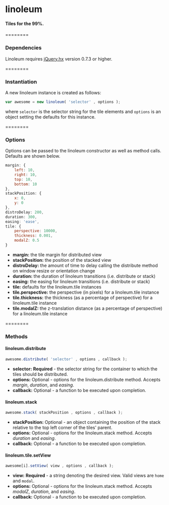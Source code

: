 linoleum
========

#### Tiles for the 99%.

========

### Dependencies

Linoleum requires <a target="blank" href="https://github.com/elnarddogg/jquery.hx">jQuery.hx</a> version 0.7.3 or higher.

========

### Instantiation

A new linoleum instance is created as follows:

```javascript
var awesome = new linoleum( 'selector' , options );
```

where `selector` is the selector string for the tile elements and `options` is an object setting the defaults for this instance.

========

### Options

Options can be passed to the linoleum constructor as well as method calls. Defaults are shown below.

```javascript
margin: {
	left: 10,
	right: 10,
	top: 10,
	bottom: 10
},
stackPosition: {
	x: 0,
	y: 0
},
distroDelay: 200,
duration: 300,
easing: 'ease',
tile: {
	perspective: 10000,
	thickness: 0.001,
	modalZ: 0.5
}
```

* __margin:__ the tile margin for distributed view
* __stackPosition:__ the position of the stacked view
* __distroDelay:__ the amount of time to delay calling the distribute method on window resize or orientation change
* __duration:__ the duration of linoleum transitions (i.e. distribute or stack)
* __easing:__ the easing for linoleum transitions (i.e. distribute or stack)
* __tile:__ defaults for the linoleum.tile instances
* __tile.perspective:__ the perspective (in pixels) for a linoleum.tile instance
* __tile.thickness:__ the thickness (as a percentage of perspective) for a linoleum.tile instance
* __tile.modalZ:__ the z-translation distance (as a percentage of perspective) for a linoleum.tile instance

========

### Methods

#### linoleum.distribute

```javascript
awesome.distribute( 'selector' , options , callback );
```

* __selector:__ __Required__ - the selector string for the container to which the tiles should be distributed.
* __options:__ Optional - options for the linoleum.distribute method. Accepts _margin_, _duration_, and _easing_.
* __callback:__ Optional - a function to be executed upon completion.

#### linoleum.stack

```javascript
awesome.stack( stackPosition , options , callback );
```

* __stackPosition:__ Optional - an object containing the position of the stack relative to the top left corner of the tiles' parent.
* __options:__ Optional - options for the linoleum.stack method. Accepts _duration_ and _easing_.
* __callback:__ Optional - a function to be executed upon completion.

#### linoleum.tile.setView

```javascript
awesome[i].setView( view , options , callback );
```

* __view:__ __Required__ - a string denoting the desired view. Valid views are `home` and `modal`.
* __options:__ Optional - options for the linoleum.stack method. Accepts _modalZ_, _duration_, and _easing_.
* __callback:__ Optional - a function to be executed upon completion.



